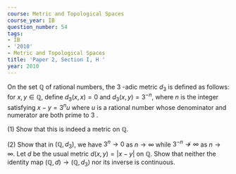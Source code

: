 ```yaml
---
course: Metric and Topological Spaces
course_year: IB
question_number: 54
tags:
- IB
- '2010'
- Metric and Topological Spaces
title: 'Paper 2, Section I, H '
year: 2010
---
```




On the set $\mathbb{Q}$ of rational numbers, the 3 -adic metric $d_{3}$ is defined as follows: for $x, y \in \mathbb{Q}$, define $d_{3}(x, x)=0$ and $d_{3}(x, y)=3^{-n}$, where $n$ is the integer satisfying $x-y=3^{n} u$ where $u$ is a rational number whose denominator and numerator are both prime to 3 .

(1) Show that this is indeed a metric on $\mathbb{Q}$.

(2) Show that in $\left(\mathbb{Q}, d_{3}\right)$, we have $3^{n} \rightarrow 0$ as $n \rightarrow \infty$ while $3^{-n} \nrightarrow \infty$ as $n \rightarrow \infty$. Let $d$ be the usual metric $d(x, y)=|x-y|$ on $\mathbb{Q}$. Show that neither the identity map $(\mathbb{Q}, d) \rightarrow\left(\mathbb{Q}, d_{3}\right)$ nor its inverse is continuous.